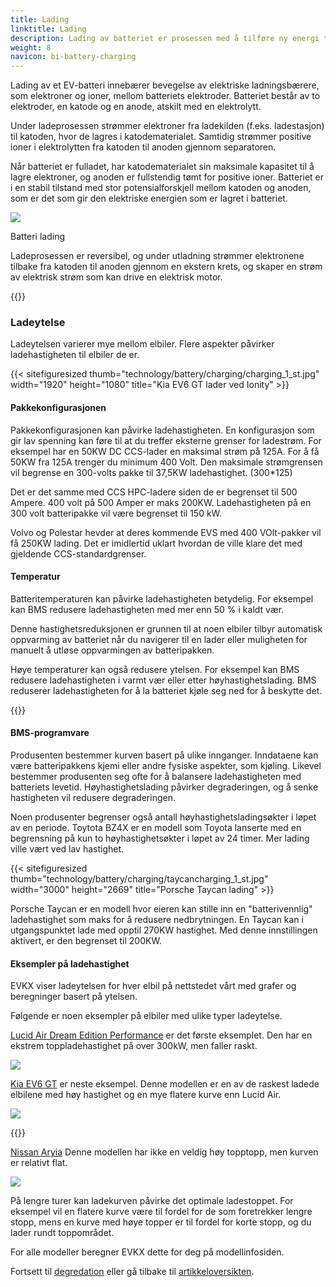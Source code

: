 ```yaml
---
title: Lading
linktitle: Lading
description: Lading av batteriet er prosessen med å tilføre ny energi til batteriet.
weight: 8
navicon: bi-battery-charging
---
```

<!-- markdownlint-disable MD033 -->
Lading av et EV-batteri innebærer bevegelse av elektriske ladningsbærere, som elektroner og ioner, mellom batteriets elektroder. Batteriet består av to elektroder, en katode og en anode, atskilt med en elektrolytt.

Under ladeprosessen strømmer elektroner fra ladekilden (f.eks. ladestasjon) til katoden, hvor de lagres i katodematerialet. Samtidig strømmer positive ioner i elektrolytten fra katoden til anoden gjennom separatoren.

Når batteriet er fulladet, har katodematerialet sin maksimale kapasitet til å lagre elektroner, og anoden er fullstendig tømt for positive ioner. Batteriet er i en stabil tilstand med stor potensialforskjell mellom katoden og anoden, som er det som gir den elektriske energien som er lagret i batteriet.

<figur>
<img src="batteryconceptcharging.drawio.svg" class="img-fluid mx-auto d-block">
<figcaption>
         <p class="lead text-center fw-semibold">
             Batteri lading
         </p>
     </figcaption>
</figur>



Ladeprosessen er reversibel, og under utladning strømmer elektronene tilbake fra katoden til anoden gjennom en ekstern krets, og skaper en strøm av elektrisk strøm som kan drive en elektrisk motor.

{{<evkxdisplayaddarticle />}}

### Ladeytelse

Ladeytelsen varierer mye mellom elbiler. Flere aspekter påvirker ladehastigheten til elbiler de er.

{{< sitefiguresized thumb="technology/battery/charging/charging_1_st.jpg" width="1920" height="1080" title="Kia EV6 GT lader ved Ionity" >}}

#### Pakkekonfigurasjonen

Pakkekonfigurasjonen kan påvirke ladehastigheten. En konfigurasjon som gir lav spenning kan føre til at du treffer eksterne grenser for ladestrøm. For eksempel har en 50KW DC CCS-lader en maksimal strøm på 125A. For å få 50KW fra 125A trenger du minimum 400 Volt. Den maksimale strømgrensen vil begrense en 300-volts pakke til 37,5KW ladehastighet. (300*125)

Det er det samme med CCS HPC-ladere siden de er begrenset til 500 Ampere. 400 volt på 500 Amper er maks 200KW. Ladehastigheten på en 300 volt batteripakke vil være begrenset til 150 kW.

Volvo og Polestar hevder at deres kommende EVS med 400 VOlt-pakker vil få 250KW lading. Det er imidlertid uklart hvordan de ville klare det med gjeldende CCS-standardgrenser.

#### Temperatur

Batteritemperaturen kan påvirke ladehastigheten betydelig. For eksempel kan BMS redusere ladehastigheten med mer enn 50 % i kaldt vær.

Denne hastighetsreduksjonen er grunnen til at noen elbiler tilbyr automatisk oppvarming av batteriet når du navigerer til en lader eller muligheten for manuelt å utløse oppvarmingen av batteripakken.

Høye temperaturer kan også redusere ytelsen. For eksempel kan BMS redusere ladehastigheten i varmt vær eller etter høyhastighetslading. BMS reduserer ladehastigheten for å la batteriet kjøle seg ned for å beskytte det.

{{<evkxdisplayaddarticle />}}

#### BMS-programvare

Produsenten bestemmer kurven basert på ulike innganger. Inndataene kan være batteripakkens kjemi eller andre fysiske aspekter, som kjøling. Likevel bestemmer produsenten seg ofte for å balansere ladehastigheten med batteriets levetid. Høyhastighetslading påvirker degraderingen, og å senke hastigheten vil redusere degraderingen.

Noen produsenter begrenser også antall høyhastighetsladingsøkter i løpet av en periode. Toytota BZ4X er en modell som Toyota lanserte med en begrensning på kun to høyhastighetsøkter i løpet av 24 timer. Mer lading ville vært ved lav hastighet.

{{< sitefiguresized thumb="technology/battery/charging/taycancharging_1_st.jpg" width="3000" height="2669" title="Porsche Taycan lading" >}}

Porsche Taycan er en modell hvor eieren kan stille inn en "batterivennlig" ladehastighet som maks for å redusere nedbrytningen. En Taycan kan i utgangspunktet lade med opptil 270KW hastighet. Med denne innstillingen aktivert, er den begrenset til 200KW.

#### Eksempler på ladehastighet

EVKX viser ladeytelsen for hver elbil på nettstedet vårt med grafer og beregninger basert på ytelsen.

Følgende er noen eksempler på elbiler med ulike typer ladeytelse.

[Lucid Air Dream Edition Performance](/models/lucid/air/air_dream_edition_performance/chargingcurve/) er det første eksemplet. Den har en ekstrem toppladehastighet på over 300kW, men faller raskt.

<img src="/models/lucid/air/air_dream_edition_performance/chargingcurve.svg" class="img-fluid">

[Kia EV6 GT](/models/kia/ev6/ev6_gt/chargingcurve7/) er neste eksempel. Denne modellen er en av de raskest ladede elbilene med høy hastighet og en mye flatere kurve enn Lucid Air.

<img src="/models/kia/ev6/ev6_gt/chargingcurve.svg" class="img-fluid">

{{<evkxdisplayaddarticle />}}

[Nissan Aryia](/models/nissan/ariya/ariya_87kwh_e-4orce/chargingcurve/) Denne modellen har ikke en veldig høy topptopp, men kurven er relativt flat.

<img src="/models/nissan/ariya/ariya_87kwh_e-4orce/chargingcurve.svg" class="img-fluid">

På lengre turer kan ladekurven påvirke det optimale ladestoppet. For eksempel vil en flatere kurve være til fordel for de som foretrekker lengre stopp, mens en kurve med høye topper er til fordel for korte stopp, og du lader rundt toppområdet.

For alle modeller beregner EVKX dette for deg på modellinfosiden.

Fortsett til [degredation](../degredation/) eller gå tilbake til [artikkeloversikten](../).